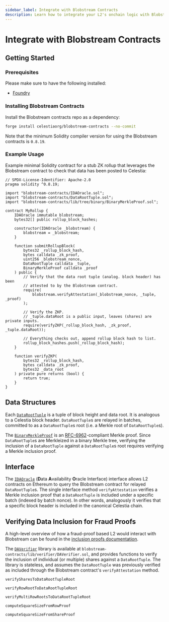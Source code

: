 ```yaml
---
sidebar_label: Integrate with Blobstream Contracts
description: Learn how to integrate your L2's onchain logic with Blobstream
---
```


# Integrate with Blobstream Contracts

## Getting Started

### Prerequisites

Please make sure to have the following installed:

- [Foundry](https://github.com/foundry-rs/foundry)

### Installing Blobstream Contracts

Install the Blobstream contracts repo as a dependency:

```sh
forge install celestiaorg/blobstream-contracts --no-commit
```

Note that the minimum Solidity compiler version for using the Blobstream
contracts is `0.8.19`.

### Example Usage

Example minimal Solidity contract for a stub ZK rollup that leverages the
Blobstream contract to check that data has been posted to Celestia:

```solidity
// SPDX-License-Identifier: Apache-2.0
pragma solidity ^0.8.19;

import "blobstream-contracts/IDAOracle.sol";
import "blobstream-contracts/DataRootTuple.sol";
import "blobstream-contracts/lib/tree/binary/BinaryMerkleProof.sol";

contract MyRollup {
    IDAOracle immutable blobstream;
    bytes32[] public rollup_block_hashes;

    constructor(IDAOracle _blobstream) {
        blobstream = _blobstream;
    }

    function submitRollupBlock(
        bytes32 _rollup_block_hash,
        bytes calldata _zk_proof,
        uint256 _blobstream_nonce,
        DataRootTuple calldata _tuple,
        BinaryMerkleProof calldata _proof
    ) public {
        // Verify that the data root tuple (analog. block header) has been
        // attested to by the Blobstream contract.
        require(
            blobstream.verifyAttestation(_blobstream_nonce, _tuple, _proof)
        );

        // Verify the ZKP.
        // _tuple.dataRoot is a public input, leaves (shares) are private inputs.
        require(verifyZKP(_rollup_block_hash, _zk_proof, _tuple.dataRoot));

        // Everything checks out, append rollup block hash to list.
        rollup_block_hashes.push(_rollup_block_hash);
    }

    function verifyZKP(
        bytes32 _rollup_block_hash,
        bytes calldata _zk_proof,
        bytes32 _data_root
    ) private pure returns (bool) {
        return true;
    }
}
```

## Data Structures

Each [`DataRootTuple`](https://github.com/celestiaorg/blobstream-contracts/blob/master/src/DataRootTuple.sol)
is a tuple of block height and data root. It is analogous to a Celestia block
header. `DataRootTuple`s are relayed in batches, committed to as a
`DataRootTuple`s root (i.e. a Merkle root of `DataRootTuple`s).

The [`BinaryMerkleProof`](https://github.com/celestiaorg/blobstream-contracts/blob/master/src/lib/tree/binary/BinaryMerkleProof.sol)
is an [RFC-6962](https://www.rfc-editor.org/rfc/rfc6962.html)-compliant Merkle
proof. Since `DataRootTuple`s are Merkleized in a binary Merkle tree, verifying
the inclusion of a `DataRootTuple` against a `DataRootTuple`s root requires
verifying a Merkle inclusion proof.

## Interface

The [`IDAOracle`](https://github.com/celestiaorg/blobstream-contracts/blob/master/src/IDAOracle.sol)
(**D**ata **A**vailability **O**racle Interface) interface allows L2 contracts
on Ethereum to query the Blobstream contract for relayed `DataRootTuple`s. The
single interface method `verifyAttestation` verifies a Merkle inclusion proof
that a `DataRootTuple` is included under a specific batch (indexed by batch
nonce). In other words, analogously it verifies that a specific block header is
included in the canonical Celestia chain.

## Verifying Data Inclusion for Fraud Proofs

A high-level overview of how a fraud-proof based L2 would interact with
Blobstream can be found in the [inclusion proofs documentation](https://github.com/celestiaorg/blobstream-contracts/blob/master/docs/inclusion-proofs.md).

The [`DAVerifier`](https://github.com/celestiaorg/blobstream-contracts/blob/master/src/lib/verifier/DAVerifier.sol)
library is available at `blobstream-contracts/lib/verifier/DAVerifier.sol`, and
provides functions to verify the inclusion of individual (or multiple) shares
against a `DataRootTuple`. The library is stateless, and assumes the
`DataRootTuple` was previously verified as included through the Blobstream
contract's `verifyAttestation` method.

`verifySharesToDataRootTupleRoot`

`verifyRowRootToDataRootTupleRoot`

`verifyMultiRowRootsToDataRootTupleRoot`

`computeSquareSizeFromRowProof`

`computeSquareSizeFromShareProof`
